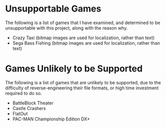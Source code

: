 Unsupportable Games
===================
The following is a list of games that I have examined, and determined to be 
unsupportable with this project, along with the reason why.

* Crazy Taxi (bitmap images are used for localization, rather than text)
* Sega Bass Fishing (bitmap images are used for localization, rather than text)


Games Unlikely to be Supported
==============================
The following is a list of games that are unlikely to be supported,
due to the difficulty of reverse-engineering their file formats, or high
time investment required to do so.

* BattleBlock Theater
* Castle Crashers
* FlatOut
* PAC-MAN Championship Edition DX+
